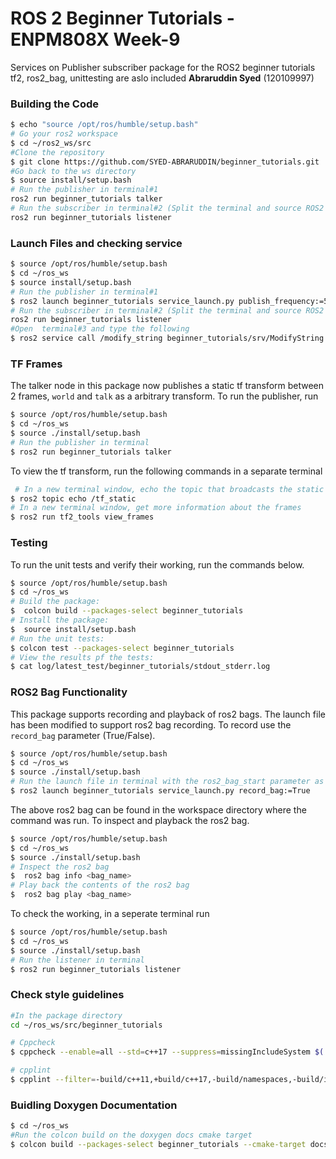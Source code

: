 # ROS 2 Beginner Tutorials - ENPM808X Week-9

Services on Publisher subscriber package for the ROS2 beginner tutorials 
tf2, ros2_bag, unittesting are aslo included 
**Abraruddin Syed** (120109997) 


### Building the Code

```bash
$ echo "source /opt/ros/humble/setup.bash"
# Go your ros2 workspace
$ cd ~/ros2_ws/src
#Clone the repository
$ git clone https://github.com/SYED-ABRARUDDIN/beginner_tutorials.git
#Go back to the ws directory
$ source install/setup.bash
# Run the publisher in terminal#1
ros2 run beginner_tutorials talker
# Run the subscriber in terminal#2 (Split the terminal and source ROS2 and the workspace setup.bash)
ros2 run beginner_tutorials listener 
```

### Launch Files and checking service
```bash
$ source /opt/ros/humble/setup.bash
$ cd ~/ros_ws
$ source install/setup.bash
# Run the publisher in terminal#1
$ ros2 launch beginner_tutorials service_launch.py publish_frequency:=500
# Run the subscriber in terminal#2 (Split the terminal and source ROS2 and the workspace setup.bash)
ros2 run beginner_tutorials listener
#Open  terminal#3 and type the following
$ ros2 service call /modify_string beginner_tutorials/srv/ModifyString  "{input_string: 'Abrar'}"
```



### TF Frames

The talker node in this package now publishes a static tf transform between 2 frames, `world` and `talk` as a arbitrary transform. To run the publisher, run
```bash
$ source /opt/ros/humble/setup.bash
$ cd ~/ros_ws
$ source ./install/setup.bash
# Run the publisher in terminal
$ ros2 run beginner_tutorials talker
```
To view the tf transform, run the following commands in a separate terminal
```bash
 # In a new terminal window, echo the topic that broadcasts the static frame:
$ ros2 topic echo /tf_static
# In a new terminal window, get more information about the frames
$ ros2 run tf2_tools view_frames
```

### Testing
To run the unit tests and verify their working, run the commands below.
```bash
$ source /opt/ros/humble/setup.bash
$ cd ~/ros_ws
# Build the package:
$  colcon build --packages-select beginner_tutorials
# Install the package:
$  source install/setup.bash
# Run the unit tests:
$ colcon test --packages-select beginner_tutorials
# View the results pf the tests:
$ cat log/latest_test/beginner_tutorials/stdout_stderr.log
```

### ROS2 Bag Functionality
This package supports recording and playback of ros2 bags. The launch file has been modified to support ros2 bag recording. To record use the `record_bag` parameter (True/False).

```bash
$ source /opt/ros/humble/setup.bash
$ cd ~/ros_ws
$ source ./install/setup.bash
# Run the launch file in terminal with the ros2_bag_start parameter as true
$ ros2 launch beginner_tutorials service_launch.py record_bag:=True
```
The above ros2 bag  can be found in the workspace directory where the command was run.
To inspect and playback the ros2 bag.
```bash
$ source /opt/ros/humble/setup.bash
$ cd ~/ros_ws
$ source ./install/setup.bash
# Inspect the ros2 bag
$  ros2 bag info <bag_name>
# Play back the contents of the ros2 bag
$  ros2 bag play <bag_name>
```
To check the working, in a seperate terminal run
```bash
$ source /opt/ros/humble/setup.bash
$ cd ~/ros_ws
$ source ./install/setup.bash
# Run the listener in terminal
$ ros2 run beginner_tutorials listener
```

### Check style guidelines
```bash
#In the package directory
cd ~/ros_ws/src/beginner_tutorials

# Cppcheck
$ cppcheck --enable=all --std=c++17 --suppress=missingIncludeSystem $( find . -name *.cpp | grep -vE -e "^./build/" ) --check-config > results/cppcheck.txt

# cpplint
$ cpplint --filter=-build/c++11,+build/c++17,-build/namespaces,-build/include_order  src/*.cpp >  results/cpplint.txt
```

### Buidling Doxygen Documentation
```bash
$ cd ~/ros_ws
#Run the colcon build on the doxygen docs cmake target
$ colcon build --packages-select beginner_tutorials --cmake-target docs
